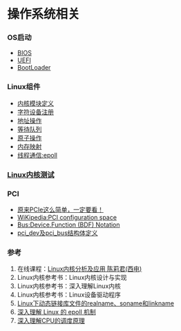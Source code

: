 # 操作系统相关

### OS启动
- [BIOS](boot.md#bios)
- [UEFI](boot.md#uefi)
- [BootLoader](boot.md#bootloader)

### Linux组件
- [内核模块定义](kernel.md)
- [字符设备注册](kernel.md#字符设备注册)
- [地址操作](kernel.md#地址操作)
- [等待队列](component.md#wait-queue)
- [原子操作](component.md#atomic)
- [内存映射](memory.md)
- [线程通信:epoll](epoll.md)

### [Linux内核测试](selftest.md)

### PCI
- [原来PCIe这么简单，一定要看！](https://www.sohu.com/a/300238384_505795?qq-pf-to=pcqq.c2c)
- [WiKipedia:PCI configuration space](https://en.wikipedia.org/wiki/PCI_configuration_space)
- [Bus:Device.Function (BDF) Notation](https://wiki.xenproject.org/wiki/Bus:Device.Function_(BDF)_Notation)
- [pci_dev及pci_bus结构体定义](https://techpubs.jurassic.nl/manuals/hdwr/developer/LX_DevDriver_PG/sgi_html/ch04.html)

### 参考
1. 在线课程：[Linux内核分析及应用 陈莉君(西电)](https://www.xuetangx.com/course/XIYOU08091001441/1516763)
2. Linux内核参考书：Linux内核设计与实现
3. Linux内核参考书：深入理解Linux内核
4. Linux内核参考书：Linux设备驱动程序
5. [Linux下动态链接库文件的realname、soname和linkname](https://blog.csdn.net/J_H_C/article/details/98375371)
6. [深入理解 Linux 的 epoll 机制](https://mp.weixin.qq.com/s/YNgYwR3gYBICkAj_cesw2g)
7. [深入理解CPU的调度原理](https://mp.weixin.qq.com/s?__biz=MzAxNDI5NzEzNg==&mid=2651169736&idx=1&sn=b84b1b19f2f8c3fcf75600762370ad21&chksm=80647297b713fb81a26e0ab2d8dae3c35b763bfaaa5ed69d5e5d59be72e3bf19e5b571f0872c&scene=21#wechat_redirect)
